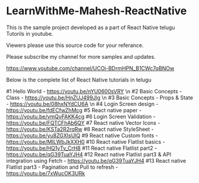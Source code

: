 # LearnWithMe-Mahesh-ReactNative

This is the sample project developed as a part of React Native telugu Tutorils in youtube. 

Viewers please use this source code for your referance. 

Please subscribe my channel for more samples and updates. 

https://www.youtube.com/channel/UCOi-BDrmHPN_B1CWc7qBNOw

Below is the complete list of React Native tutorials in telugu

#1 Hello World - https://youtu.be/nYU0600sVRY \n
#2 Basic Concepts - Class - https://youtu.be/HnZUJ499Jlg \n
#3 Basic Concepts - Props & State - https://youtu.be/08hxNYdCU6A \n
#4 Login Screen design  - https://youtu.be/fdECfwZhMcg
#5 React native paper  - https://youtu.be/vmQvFAKK4cg
#6 Login Screen Validation - https://youtu.be/FQTCFhAb6QY
#7 React native Vector Icons - https://youtu.be/KSTa2R2rqRw
#8 React native StyleSheet - https://youtu.be/yu8ZGXIsUlQ
#9 React native Custom fonts - https://youtu.be/MILWbJkXXH0
#10 React native Flatlist basics - https://youtu.be/HQ1yTv_CrH8
#11 React native Flatlist part2 - https://youtu.be/qG39TuaYJH4
#12 React native Flatlist part3 & API integration using Fetch - https://youtu.be/qG39TuaYJH4
#13 React native Flatlist part3 - Pagination and Pull to refresh - https://youtu.be/7xWucOK3URk
